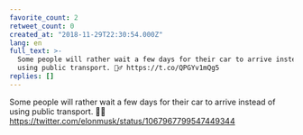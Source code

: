 ```yaml
---
favorite_count: 2
retweet_count: 0
created_at: "2018-11-29T22:30:54.000Z"
lang: en
full_text: >-
  Some people will rather wait a few days for their car to arrive instead of
  using public transport. 🤷‍♂️ https://t.co/QPGYv1mQg5
replies: []
---
```


Some people will rather wait a few days for their car to arrive instead of using
public transport. 🤷‍♂️ <https://twitter.com/elonmusk/status/1067967799547449344>
